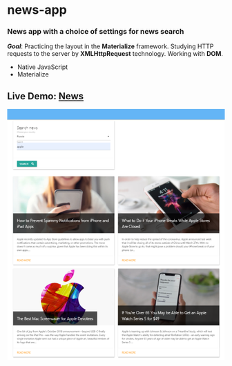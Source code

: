 # news-app

### News app with a choice of settings for news search

***Goal***: Practicing the layout in the **Materialize** framework. Studying HTTP requests to the server by **XMLHttpRequest** technology. Working with **DOM**.

* Native JavaScript
* Materialize

## Live Demo: [News](https://volkovva.github.io/udemy-js-vue/news-app/)

![news](news-app/screenshots/demo.png "demo news-app")
